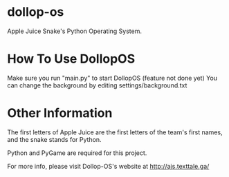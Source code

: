 # dollop-os
Apple Juice Snake's Python Operating System.


# How To Use DollopOS
Make sure you run "main.py" to start DollopOS
(feature not done yet) You can change the background by editing settings/background.txt


# Other Information
The first letters of Apple Juice are the first letters of the team's first names, and the snake stands for Python.

Python and PyGame are required for this project.

For more info, please visit Dollop-OS's website at http://ajs.texttale.ga/


